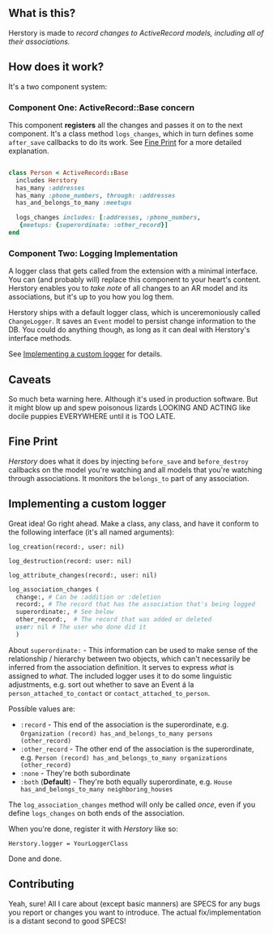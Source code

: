 ## What is this?

Herstory is made to _record changes to ActiveRecord models, including all of their associations._

## How does it work?

It's a two component system:

### Component One: ActiveRecord::Base concern

This component **registers** all the changes and passes it on to the next component. It's a class method `logs_changes`, which in turn defines some `after_save` callbacks to do its work. See [Fine Print](#details) for a more detailed explanation.

```ruby

class Person < ActiveRecord::Base
  includes Herstory
  has_many :addresses
  has_many :phone_numbers, through: :addresses
  has_and_belongs_to_many :meetups

  logs_changes includes: [:addresses, :phone_numbers,
   {meetups: {superordinate: :other_record}]
end

```


### Component Two: Logging Implementation

A logger class that gets called from the extension with a minimal interface. You can (and probably will) replace this component to your heart's content. Herstory enables you to _take note_ of all changes to an AR model and its associations, but it's up to you how you log them.

Herstory ships with a default logger class, which is unceremoniously called `ChangeLogger`. It saves an `Event` model to persist change information to the DB. You could do anything though, as long as it can deal with Herstory's interface methods.

See [Implementing a custom logger](#implementing-a-custom-logger) for details.

## Caveats

So much beta warning here. Although it's used in production software. But it might blow up and spew poisonous lizards LOOKING AND ACTING like docile puppies EVERYWHERE until it is TOO LATE.

## Fine Print

_Herstory_ does what it does by injecting `before_save` and `before_destroy` callbacks on the model you're watching and all models that you're watching through associations. It monitors the `belongs_to` part of any association.

## Implementing a custom logger

Great idea! Go right ahead. Make a class, any class, and have it conform to the following interface (it's all named arguments):

`log_creation(record:, user: nil)`

`log_destruction(record: user: nil)`

`log_attribute_changes(record:, user: nil)`

```ruby
log_association_changes (
  change:, # Can be :addition or :deletion
  record:, # The record that has the association that's being logged
  superordinate:, # See below
  other_record:,  # The record that was added or deleted
  user: nil # The user who done did it
  )
```

About `superordinate:` - This information can be used to make sense of the relationship / hierarchy between two objects, which can't necessarily be inferred from the association definition. It serves to express _what_ is assigned to _what_. The included logger uses it to do some linguistic adjustments, e.g. sort out whether to save an Event á la `person_attached_to_contact` or `contact_attached_to_person`.

Possible values are:
  - `:record` - This end of the association is the superordinate, e.g. `Organization (record) has_and_belongs_to_many persons (other_record)`
  - `:other_record` - The other end of the association is the superordinate, e.g. `Person (record) has_and_belongs_to_many organizations (other_record)`
  - `:none` - They're both subordinate
  - `:both` (**Default**) - They're both equally superordinate, e.g. `House has_and_belongs_to_many neighboring_houses`

The `log_association_changes` method will only be called _once_, even if you define `logs_changes` on both ends of the association.

When you're done, register it with _Herstory_ like so:

`Herstory.logger = YourLoggerClass`

Done and done.

## Contributing

Yeah, sure! All I care about (except basic manners) are SPECS for any bugs you report or changes you want to introduce. The actual fix/implementation is a distant second to good SPECS!

